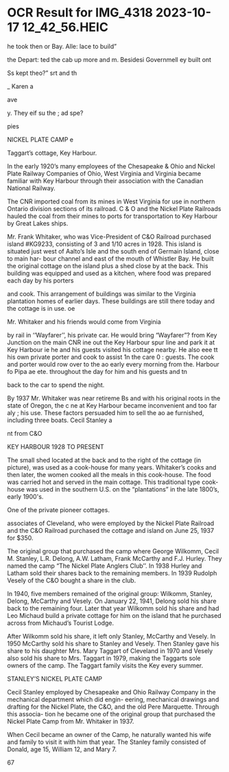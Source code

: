 # OCR Result for IMG_4318 2023-10-17 12_42_56.HEIC

he took then
or Bay. Alle:
lace to build”

the Depart:
ted the cab
up more and
m. Besidesi
Governmell
ey built ont

Ss
kept theo?”
srt and th

_ Karen a

ave

y. They
eif su the ;
ad spe?

pies

NICKEL PLATE CAMP e

Taggart’s cottage, Key Harbour.

In the early 1920’s many employees of the Chesapeake
& Ohio and Nickel Plate Railway Companies of Ohio, West
Virginia and Virginia became familiar with Key Harbour
through their association with the Canadian National
Railway.

The CNR imported coal from its mines in West Virginia
for use in northern Ontario division sections of its railroad.
C & O and the Nickel Plate Railroads hauled the coal from
their mines to ports for transportation to Key Harbour by
Great Lakes ships.

Mr. Frank Whitaker, who was Vice-President of C&O
Railroad purchased island #KG9233, consisting of 3 and
1/10 acres in 1928. This island is situated just west of Aalto’s
Isle and the south end of Germain Island, close to main har-
bour channel and east of the mouth of Whistler Bay.
He built the original cottage on the island plus a shed close
by at the back. This building was equipped and used as a
kitchen, where food was prepared each day by his porters

and cook. This arrangement of buildings was similar to the
Virginia plantation homes of earlier days. These buildings
are still there today and the cottage is in use. oe

Mr. Whitaker and his friends would come from Virginia

by rail in ‘‘Wayfarer’’, his private car. He would bring
“Wayfarer”? from Key Junction on the main CNR ine out
the Key Harbour spur line and park it at Key Harbour ie
he and his guests visited his cottage nearby. He also eee tt
his own private porter and cook to assist 1n the care 0 :
guests. The cook and porter would row over to the ao
early every morning from the. Harbour fo Pipa ae
ete. throughout the day for him and his guests and tn

back to the car to spend the night.

By 1937 Mr. Whitaker was near retireme Bs
and with his original roots in the state of Oregon, the c ne
at Key Harbour became inconvenient and too far aly ;
his use. These factors persuaded him to sell the ao ae
furnished, including three boats. Cecil Stanley a

nt from C&O

KEY HARBOUR 1928 TO PRESENT

The small shed located at the back and
to the right of the cottage (in picture),
was used as a cook-house for many
years. Whitaker’s cooks and then later,
the women cooked all the meals in this
cook-house. The food was carried hot
and served in the main cottage. This
traditional type cook-house was used in
the southern U.S. on the “plantations”
in the late 1800’s, early 1900's.

One of the private pioneer cottages.

associates of Cleveland, who were employed by the Nickel
Plate Railroad and the C&O Railroad purchased the cottage
and island on June 25, 1937 for $350.

The original group that purchased the camp where George
Wilkomm, Cecil M. Stanley, L.R. Delong, A.W. Latham,
Frank McCarthy and F.J. Hurley. They named the camp
“The Nickel Plate Anglers Club’’. In 1938 Hurley and
Latham sold their shares back to the remaining members.
In 1939 Rudolph Vesely of the C&O bought a share in the
club.

In 1940, five members remained of the original group:
Wilkomm, Stanley, Delong, McCarthy and Vesely. On
January 22, 1941, Delong sold his share back to the
remaining four. Later that year Wilkomm sold his share and
had Leo Michaud build a private cottage for him on the
island that he purchased across from Michaud’s Tourist
Lodge.

After Wilkomm sold his share, it left only Stanley,
McCarthy and Vesely. In 1950 McCarthy sold his share to
Stanley and Vesely. Then Stanley gave his share to his
daughter Mrs. Mary Taggart of Cleveland in 1970 and
Vesely also sold his share to Mrs. Taggart in 1979, making
the Taggarts sole owners of the camp. The Taggart family
visits the Key every summer.

STANLEY’S NICKEL PLATE CAMP

Cecil Stanley employed by Chesapeake and Ohio Railway
Company in the mechanical department which did engin-
eering, mechanical drawings and drafting for the Nickel Plate,
the C&O, and the old Pere Marquette. Through this associa-
tion he became one of the original group that purchased the
Nickel Plate Camp from Mr. Whitaker in 1937.

When Cecil became an owner of the Camp, he naturally
wanted his wife and family to visit it with him that year.
The Stanley family consisted of Donald, age 15, William
12, and Mary 7.

67

